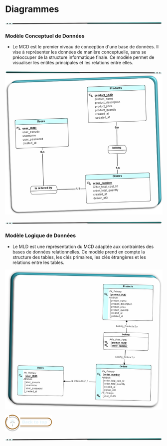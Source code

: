 # Diagrammes

![border](assets/design/line/green_point_line_l.png)

### Modèle Conceptuel de Données

- Le MCD est le premier niveau de conception d'une base de données. Il vise à représenter les données de manière conceptuelle, sans se préoccuper de la structure informatique finale. Ce modèle permet de visualiser les entités principales et les relations entre elles.

![border](assets/design/line/green_point_line_r.png)
![Brief_main_title](assets/img/first_mcd.png)

![border](assets/design/line/green_point_line_l.png)

### Modèle Logique de Données

- Le MLD est une représentation du MCD adaptée aux contraintes des bases de données relationnelles. Ce modèle prend en compte la structure des tables, les clés primaires, les clés étrangères et les relations entre les tables.

![Brief_main_title](assets/img/first_mld.png)

<a href="#sommaire">
  <img src="assets/design/button/back_to_top.png" alt="Home page" style="width: 150px; height: auto;">
</a>

![border](assets/design/line/green_point_line_l.png)
